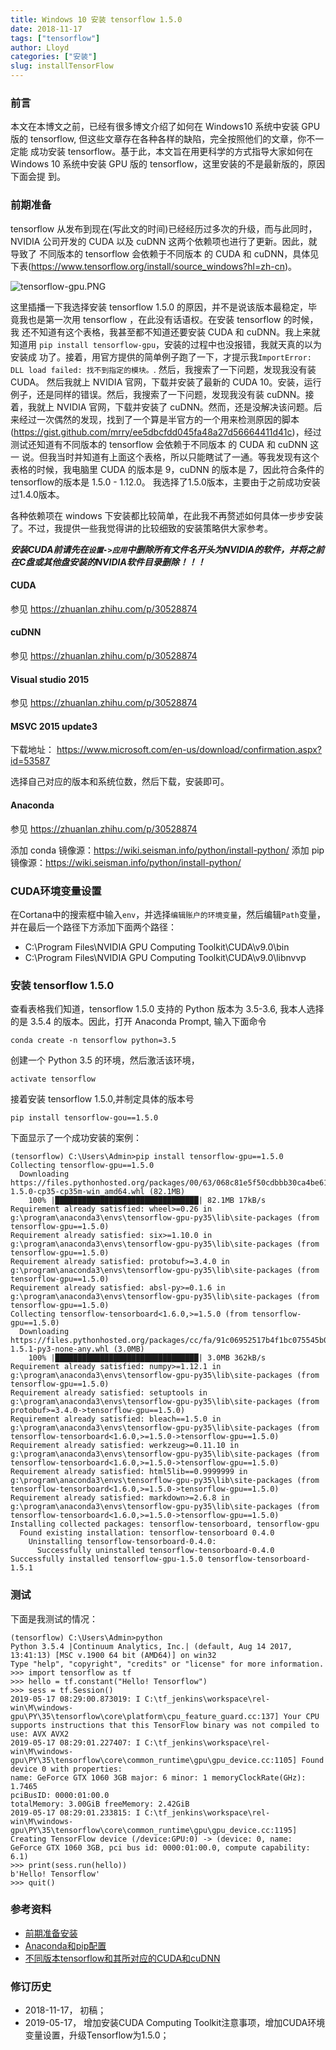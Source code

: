 ```yaml
---
title: Windows 10 安装 tensorflow 1.5.0
date: 2018-11-17
tags: ["tensorflow"]
author: Lloyd
categories: ["安装"]
slug: installTensorFlow
---
```


### 前言
本文在本博文之前，已经有很多博文介绍了如何在 Windows10 系统中安装 GPU 版的 tensorflow, 但这些文章存在各种各样的缺陷，完全按照他们的文章，你不一定能
成功安装 tensorflow。基于此，本文旨在用更科学的方式指导大家如何在 Windows 10 系统中安装 GPU 版的 tensorflow，这里安装的不是最新版的，原因下面会提
到。

### 前期准备
tensorflow 从发布到现在(写此文的时间)已经经历过多次的升级，而与此同时， NVIDIA 公司开发的 CUDA 以及 cuDNN 这两个依赖项也进行了更新。因此，就导致了
不同版本的 tensorflow 会依赖于不同版本 的 CUDA 和 cuDNN，具体见下表(https://www.tensorflow.org/install/source_windows?hl=zh-cn)。

![tensorflow-gpu.PNG](https://upload-images.jianshu.io/upload_images/1703880-6739053ccdf29cc3.PNG?imageMogr2/auto-orient/strip%7CimageView2/2/w/1240)

这里插播一下我选择安装 tensorflow 1.5.0 的原因，并不是说该版本最稳定，毕竟我也是第一次用 tensorflow ，在此没有话语权。在安装 tensorflow 的时候，我
还不知道有这个表格，我甚至都不知道还要安装 CUDA 和 cuDNN。我上来就知道用 `pip install tensorflow-gpu`，安装的过程中也没报错，我就天真的以为安装成
功了。接着，用官方提供的简单例子跑了一下，才提示我`ImportError: DLL load failed: 找不到指定的模块。`. 然后，我搜索了一下问题，发现我没有装 CUDA。
然后我就上 NVIDIA 官网，下载并安装了最新的 CUDA 10。安装，运行例子，还是同样的错误。然后，我搜索了一下问题，发现我没有装 cuDNN。接着，我就上 NVIDIA
官网，下载并安装了 cuDNN。然而，还是没解决该问题。后来经过一次偶然的发现，找到了一个算是半官方的一个用来检测原因的脚本
(https://gist.github.com/mrry/ee5dbcfdd045fa48a27d56664411d41c)，经过测试还知道有不同版本的 tensorflow 会依赖于不同版本 的 CUDA 和 cuDNN 这一
说。但我当时并知道有上面这个表格，所以只能瞎试了一通。等我发现有这个表格的时候，我电脑里 CUDA 的版本是 9，cuDNN 的版本是 7，因此符合条件的 tensorflow的版本是 1.5.0 - 1.12.0。 我选择了1.5.0版本，主要由于之前成功安装过1.4.0版本。

各种依赖项在 windows 下安装都比较简单，在此我不再赘述如何具体一步步安装了。不过，我提供一些我觉得讲的比较细致的安装策略供大家参考。

***安装CUDA前请先在`设置->应用`中删除所有文件名开头为NVIDIA的软件，并将之前在C盘或其他盘安装的NVIDIA软件目录删除！！！***

#### CUDA
参见 https://zhuanlan.zhihu.com/p/30528874

#### cuDNN
参见 https://zhuanlan.zhihu.com/p/30528874

#### Visual studio 2015
参见 https://zhuanlan.zhihu.com/p/30528874

#### MSVC 2015 update3
下载地址： https://www.microsoft.com/en-us/download/confirmation.aspx?id=53587

选择自己对应的版本和系统位数，然后下载，安装即可。

#### Anaconda
参见 https://zhuanlan.zhihu.com/p/30528874

添加 conda 镜像源：https://wiki.seisman.info/python/install-python/
添加 pip 镜像源：https://wiki.seisman.info/python/install-python/

### CUDA环境变量设置
在Cortana中的搜索框中输入`env`，并选择`编辑账户的环境变量`，然后编辑`Path`变量，并在最后一个路径下方添加下面两个路径：
- C:\Program Files\NVIDIA GPU Computing Toolkit\CUDA\v9.0\bin
- C:\Program Files\NVIDIA GPU Computing Toolkit\CUDA\v9.0\libnvvp

### 安装 tensorflow 1.5.0
查看表格我们知道，tensorflow 1.5.0 支持的 Python 版本为 3.5-3.6, 我本人选择的是 3.5.4 的版本。因此，打开 Anaconda Prompt, 输入下面命令

```
conda create -n tensorflow python=3.5
```

创建一个 Python 3.5 的环境，然后激活该环境，

```
activate tensorflow
```

接着安装 tensorflow 1.5.0,并制定具体的版本号

```
pip install tensorflow-gou==1.5.0
```

下面显示了一个成功安装的案例：

```
(tensorflow) C:\Users\Admin>pip install tensorflow-gpu==1.5.0
Collecting tensorflow-gpu==1.5.0
  Downloading https://files.pythonhosted.org/packages/00/63/068c81e5f50cdbbb30ca4be611979633c5591a7452c6c60ffbf675fac6fe/tensorflow_gpu-1.5.0-cp35-cp35m-win_amd64.whl (82.1MB)
    100% |████████████████████████████████| 82.1MB 17kB/s
Requirement already satisfied: wheel>=0.26 in g:\program\anaconda3\envs\tensorflow-gpu-py35\lib\site-packages (from tensorflow-gpu==1.5.0)
Requirement already satisfied: six>=1.10.0 in g:\program\anaconda3\envs\tensorflow-gpu-py35\lib\site-packages (from tensorflow-gpu==1.5.0)
Requirement already satisfied: protobuf>=3.4.0 in g:\program\anaconda3\envs\tensorflow-gpu-py35\lib\site-packages (from tensorflow-gpu==1.5.0)
Requirement already satisfied: absl-py>=0.1.6 in g:\program\anaconda3\envs\tensorflow-gpu-py35\lib\site-packages (from tensorflow-gpu==1.5.0)
Collecting tensorflow-tensorboard<1.6.0,>=1.5.0 (from tensorflow-gpu==1.5.0)
  Downloading https://files.pythonhosted.org/packages/cc/fa/91c06952517b4f1bc075545b062a4112e30cebe558a6b962816cb33efa27/tensorflow_tensorboard-1.5.1-py3-none-any.whl (3.0MB)
    100% |████████████████████████████████| 3.0MB 362kB/s
Requirement already satisfied: numpy>=1.12.1 in g:\program\anaconda3\envs\tensorflow-gpu-py35\lib\site-packages (from tensorflow-gpu==1.5.0)
Requirement already satisfied: setuptools in g:\program\anaconda3\envs\tensorflow-gpu-py35\lib\site-packages (from protobuf>=3.4.0->tensorflow-gpu==1.5.0)
Requirement already satisfied: bleach==1.5.0 in g:\program\anaconda3\envs\tensorflow-gpu-py35\lib\site-packages (from tensorflow-tensorboard<1.6.0,>=1.5.0->tensorflow-gpu==1.5.0)
Requirement already satisfied: werkzeug>=0.11.10 in g:\program\anaconda3\envs\tensorflow-gpu-py35\lib\site-packages (from tensorflow-tensorboard<1.6.0,>=1.5.0->tensorflow-gpu==1.5.0)
Requirement already satisfied: html5lib==0.9999999 in g:\program\anaconda3\envs\tensorflow-gpu-py35\lib\site-packages (from tensorflow-tensorboard<1.6.0,>=1.5.0->tensorflow-gpu==1.5.0)
Requirement already satisfied: markdown>=2.6.8 in g:\program\anaconda3\envs\tensorflow-gpu-py35\lib\site-packages (from tensorflow-tensorboard<1.6.0,>=1.5.0->tensorflow-gpu==1.5.0)
Installing collected packages: tensorflow-tensorboard, tensorflow-gpu
  Found existing installation: tensorflow-tensorboard 0.4.0
    Uninstalling tensorflow-tensorboard-0.4.0:
      Successfully uninstalled tensorflow-tensorboard-0.4.0
Successfully installed tensorflow-gpu-1.5.0 tensorflow-tensorboard-1.5.1
```

### 测试
下面是我测试的情况：

```
(tensorflow) C:\Users\Admin>python
Python 3.5.4 |Continuum Analytics, Inc.| (default, Aug 14 2017, 13:41:13) [MSC v.1900 64 bit (AMD64)] on win32
Type "help", "copyright", "credits" or "license" for more information.
>>> import tensorflow as tf
>>> hello = tf.constant("Hello! Tensorflow")
>>> sess = tf.Session()
2019-05-17 08:29:00.873019: I C:\tf_jenkins\workspace\rel-win\M\windows-gpu\PY\35\tensorflow\core\platform\cpu_feature_guard.cc:137] Your CPU supports instructions that this TensorFlow binary was not compiled to use: AVX AVX2
2019-05-17 08:29:01.227407: I C:\tf_jenkins\workspace\rel-win\M\windows-gpu\PY\35\tensorflow\core\common_runtime\gpu\gpu_device.cc:1105] Found device 0 with properties:
name: GeForce GTX 1060 3GB major: 6 minor: 1 memoryClockRate(GHz): 1.7465
pciBusID: 0000:01:00.0
totalMemory: 3.00GiB freeMemory: 2.42GiB
2019-05-17 08:29:01.233815: I C:\tf_jenkins\workspace\rel-win\M\windows-gpu\PY\35\tensorflow\core\common_runtime\gpu\gpu_device.cc:1195] Creating TensorFlow device (/device:GPU:0) -> (device: 0, name: GeForce GTX 1060 3GB, pci bus id: 0000:01:00.0, compute capability: 6.1)
>>> print(sess.run(hello))
b'Hello! Tensorflow'
>>> quit()
```


### 参考资料
- [前期准备安装](https://zhuanlan.zhihu.com/p/30528874)
- [Anaconda和pip配置](https://wiki.seisman.info/python/install-python/)
- [不同版本tensorflow和其所对应的CUDA和cuDNN](https://www.tensorflow.org/install/source_windows?hl=zh-cn)

### 修订历史
 - 2018-11-17， 初稿；
 - 2019-05-17， 增加安装CUDA Computing Toolkit注意事项，增加CUDA环境变量设置，升级Tensorflow为1.5.0；

